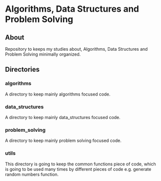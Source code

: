# Algorithms, Data Structures and Problem Solving

## About

Repository to keeps my studies about, Algorithms, Data Structures and Problem Solving minimally organized.

## Directories

### algorithms

A directory to keep mainly algorithms focused code.

### data_structures 

A directory to keep mainly data_structures focused code.

### problem_solving

A directory to keep mainly problem solving focused code.

### utils

This directory is going to keep the common functions piece of code, which is going to be used many times by different pieces of code e.g. generate random numbers function.